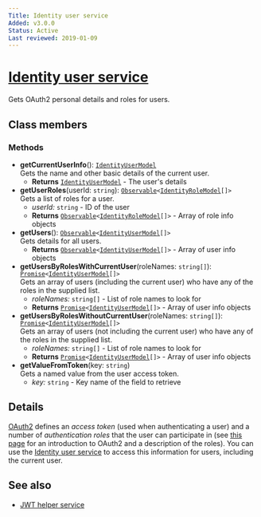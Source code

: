 ```yaml
---
Title: Identity user service
Added: v3.0.0
Status: Active
Last reviewed: 2019-01-09
---
```


# [Identity user service](../../lib/core/userinfo/services/identity-user.service.ts "Defined in identity-user.service.ts")

Gets OAuth2 personal details and roles for users. 

## Class members

### Methods

-   **getCurrentUserInfo**(): [`IdentityUserModel`](../../lib/core/userinfo/models/identity-user.model.ts)<br/>
    Gets the name and other basic details of the current user.
    -   **Returns** [`IdentityUserModel`](../../lib/core/userinfo/models/identity-user.model.ts) - The user's details
-   **getUserRoles**(userId: `string`): [`Observable`](http://reactivex.io/documentation/observable.html)`<`[`IdentityRoleModel`](../../lib/core/userinfo/models/identity-role.model.ts)`[]>`<br/>
    Gets a list of roles for a user.
    -   _userId:_ `string`  - ID of the user
    -   **Returns** [`Observable`](http://reactivex.io/documentation/observable.html)`<`[`IdentityRoleModel`](../../lib/core/userinfo/models/identity-role.model.ts)`[]>` - Array of role info objects
-   **getUsers**(): [`Observable`](http://reactivex.io/documentation/observable.html)`<`[`IdentityUserModel`](../../lib/core/userinfo/models/identity-user.model.ts)`[]>`<br/>
    Gets details for all users.
    -   **Returns** [`Observable`](http://reactivex.io/documentation/observable.html)`<`[`IdentityUserModel`](../../lib/core/userinfo/models/identity-user.model.ts)`[]>` - Array of user info objects
-   **getUsersByRolesWithCurrentUser**(roleNames: `string[]`): [`Promise`](https://developer.mozilla.org/en-US/docs/Web/JavaScript/Guide/Using_promises)`<`[`IdentityUserModel`](../../lib/core/userinfo/models/identity-user.model.ts)`[]>`<br/>
    Gets an array of users (including the current user) who have any of the roles in the supplied list.
    -   _roleNames:_ `string[]`  - List of role names to look for
    -   **Returns** [`Promise`](https://developer.mozilla.org/en-US/docs/Web/JavaScript/Guide/Using_promises)`<`[`IdentityUserModel`](../../lib/core/userinfo/models/identity-user.model.ts)`[]>` - Array of user info objects
-   **getUsersByRolesWithoutCurrentUser**(roleNames: `string[]`): [`Promise`](https://developer.mozilla.org/en-US/docs/Web/JavaScript/Guide/Using_promises)`<`[`IdentityUserModel`](../../lib/core/userinfo/models/identity-user.model.ts)`[]>`<br/>
    Gets an array of users (not including the current user) who have any of the roles in the supplied list.
    -   _roleNames:_ `string[]`  - List of role names to look for
    -   **Returns** [`Promise`](https://developer.mozilla.org/en-US/docs/Web/JavaScript/Guide/Using_promises)`<`[`IdentityUserModel`](../../lib/core/userinfo/models/identity-user.model.ts)`[]>` - Array of user info objects
-   **getValueFromToken**(key: `string`)<br/>
    Gets a named value from the user access token.
    -   _key:_ `string`  - Key name of the field to retrieve

## Details

[OAuth2](https://oauth.net/2/) defines an _access token_ (used when
authenticating a user) and a number of _authentication roles_ that the user
can participate in (see
[this page](https://www.digitalocean.com/community/tutorials/an-introduction-to-oauth-2)
for an introduction to OAuth2 and a description of the roles). You can use the
[Identity user service](identity-user.service.md) to access this information for users, including the current user.

## See also

-   [JWT helper service](../core/jwt-helper.service.md)
